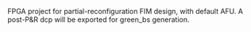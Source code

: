FPGA project for partial-reconfiguration FIM design, with default AFU.
A post-P&R dcp will be exported for green_bs generation.

